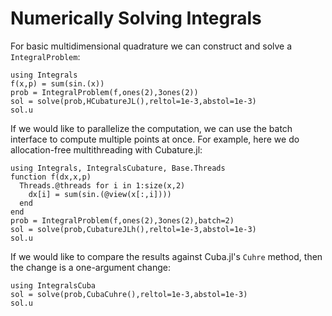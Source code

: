 # Numerically Solving Integrals

For basic multidimensional quadrature we can construct and solve a `IntegralProblem`:

``` @example integrate1
using Integrals
f(x,p) = sum(sin.(x))
prob = IntegralProblem(f,ones(2),3ones(2))
sol = solve(prob,HCubatureJL(),reltol=1e-3,abstol=1e-3)
sol.u
```

If we would like to parallelize the computation, we can use the batch interface
to compute multiple points at once. For example, here we do allocation-free
multithreading with Cubature.jl:

``` @example integrate2
using Integrals, IntegralsCubature, Base.Threads
function f(dx,x,p)
  Threads.@threads for i in 1:size(x,2)
    dx[i] = sum(sin.(@view(x[:,i])))
  end
end
prob = IntegralProblem(f,ones(2),3ones(2),batch=2)
sol = solve(prob,CubatureJLh(),reltol=1e-3,abstol=1e-3)
sol.u
```

If we would like to compare the results against Cuba.jl's `Cuhre` method, then
the change is a one-argument change:

``` @example integrate2
using IntegralsCuba
sol = solve(prob,CubaCuhre(),reltol=1e-3,abstol=1e-3)
sol.u
```
